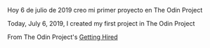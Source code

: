 Hoy 6 de julio de 2019 creo mi primer proyecto en The Odin Project

Today, July 6, 2019, I created my first project in The Odin Project


From The Odin Project's [Getting Hired](https://www.theodinproject.com/courses/getting-hired)
